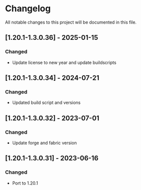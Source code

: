 # Changelog
All notable changes to this project will be documented in this file.

## [1.20.1-1.3.0.36] - 2025-01-15
### Changed
 - Update license to new year and update buildscripts

## [1.20.1-1.3.0.34] - 2024-07-21
### Changed
 - Updated build script and versions

## [1.20.1-1.3.0.32] - 2023-07-01
### Changed
 - Update forge and fabric version

## [1.20.1-1.3.0.31] - 2023-06-16
### Changed
 - Port to 1.20.1